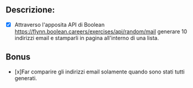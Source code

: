 ## Descrizione:

- [x] Attraverso l'apposita API di Boolean
https://flynn.boolean.careers/exercises/api/random/mail
generare 10 indirizzi email e stamparli in pagina all'interno di una lista.

## Bonus
- [x]Far comparire gli indirizzi email solamente quando sono stati tutti generati.